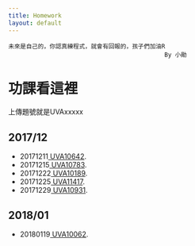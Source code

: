 ```yaml
---
title: Homework
layout: default
---
```

```
未來是自己的，你認真練程式，就會有回報的，孩子們加油R  
                                        	By 小勛
```

# 功課看這裡
上傳題號就是UVAxxxxx
##   2017/12
*   20171211<a href="https://uva.onlinejudge.org/index.php?option=com_onlinejudge&Itemid=8&category=18&page=show_problem&problem=1583" target="_blank"> UVA10642</a>.<br>
*   20171215<a href="https://uva.onlinejudge.org/index.php?option=com_onlinejudge&Itemid=8&category=19&page=show_problem&problem=1724" target="_blank"> UVA10783</a>.<br>
*   20171222<a href="https://uva.onlinejudge.org/index.php?option=com_onlinejudge&Itemid=8&page=show_problem&problem=1130" target="_blank"> UVA10189</a>.<br>
*   20171225<a href="https://uva.onlinejudge.org/index.php?option=com_onlinejudge&Itemid=8&page=show_problem&problem=2412" target="_blank"> UVA11417</a>.<br>
*   20171229<a href="https://uva.onlinejudge.org/index.php?option=onlinejudge&page=show_problem&problem=1872" target="_blank"> UVA10931</a>.<br>
## 2018/01
* 20180119<a href="https://uva.onlinejudge.org/index.php?option=com_onlinejudge&Itemid=8&page=show_problem&problem=1003" target="_blank"> UVA10062</a>.<br>

